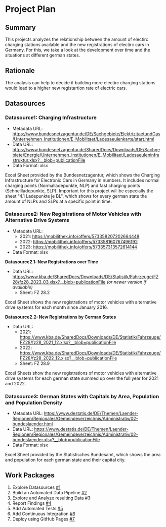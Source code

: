 # Project Plan

## Summary

<!-- Describe your data science project in max. 5 sentences. -->
This projects analyzes the relationship between the amount of electirc charging stations available and the new registrations of electirc cars in Germany.
For this, we take a look at the development over time and the situations at different german states.

## Rationale

<!-- Outline the impact of the analysis, e.g. which pains it solves. -->
The analysis can help to decide if building more electirc charging stations would lead to a higher new registartion rate of electric cars.

## Datasources

<!-- Describe each datasources you plan to use in a section. Use the prefic "DatasourceX" where X is the id of the datasource. -->

### Datasource1: Charging Infrastructure
* Metadata URL: https://www.bundesnetzagentur.de/DE/Sachgebiete/ElektrizitaetundGas/Unternehmen_Institutionen/E-Mobilitaet/Ladesaeulenkarte/start.html
* Data URL: https://www.bundesnetzagentur.de/SharedDocs/Downloads/DE/Sachgebiete/Energie/Unternehmen_Institutionen/E_Mobilitaet/Ladesaeuleninfrastruktur.xlsx?__blob=publicationFile
* Data Format: xlsx

Excel Sheet provided by the Bundesnetzagentur, which shows the Charging Infrastructure for Electronic Cars in Germany in numbers. 
It includes normal charging points (Normalladepunkte, NLP) and fast charging points (Schnellladepunkte, SLP).
Important for this project will be especially the sheet "4.1 Ladepunkte je BL", which shows for every german state the amount of NLPs and SLPs at a specific point in time.

### Datasource2: New Registrations of Motor Vehicles with Alternative Drive Systems
* Metadata URL: 
    * 2021: https://mobilithek.info/offers/573358207202664448
    * 2022: https://mobilithek.info/offers/573358160767496192
    * 2023: https://mobilithek.info/offers/573357313572614144
* Data Format: xlsx

**Datasource2.1: New Registrations over Time**
* Data URL: https://www.kba.de/SharedDocs/Downloads/DE/Statistik/Fahrzeuge/FZ28/fz28_2023_03.xlsx?__blob=publicationFile _(or newer version if available)_
    * Sheet: FZ 28.2

Excel Sheet shows the new registrations of motor vehicles with alternative drive systems for each month since January 2016.

**Datasource2.2: New Registrations by German States**
* Data URL:
    * 2021: https://www.kba.de/SharedDocs/Downloads/DE/Statistik/Fahrzeuge/FZ28/fz28_2021_12.xlsx?__blob=publicationFile
    * 2022: https://www.kba.de/SharedDocs/Downloads/DE/Statistik/Fahrzeuge/FZ28/fz28_2022_12.xlsx?__blob=publicationFile
    * Sheet: FZ 28.9

Excel Sheets show the new registrations of motor vehicles with alternative drive systems for each german state summed up over the full year for 2021 and 2022.



### Datasource3: German States with Capitals by Area, Population and Population Density
* Metadata URL: https://www.destatis.de/DE/Themen/Laender-Regionen/Regionales/Gemeindeverzeichnis/Administrativ/02-bundeslaender.html
* Data URL: https://www.destatis.de/DE/Themen/Laender-Regionen/Regionales/Gemeindeverzeichnis/Administrativ/02-bundeslaender.xlsx?__blob=publicationFile
* Data Format: xlsx

Excel Sheet provided by the Statistisches Bundesamt, which shows the area and population for each german state and their capital city.

## Work Packages

<!-- List of work packages ordered sequentially, each pointing to an issue with more details. -->

1. Explore Datasources [#1](https://github.com/nmarkert/amse/issues/1)
2. Build an Automated Data Pipeline [#2](https://github.com/nmarkert/amse/issues/2)
3. Explore and Analyze resulting Data [#3](https://github.com/nmarkert/amse/issues/3)
4. Report Findings [#4](https://github.com/nmarkert/amse/issues/4)
5. Add Automated Tests [#5](https://github.com/nmarkert/amse/issues/5)
6. Add Continuous Integration [#6](https://github.com/nmarkert/amse/issues/6)
7. Deploy using GitHub Pages [#7](https://github.com/nmarkert/amse/issues/7)
